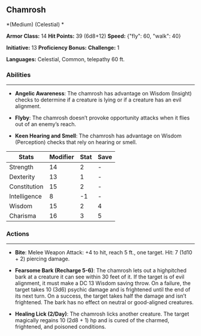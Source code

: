 ## Chamrosh
*(Medium) (Celestial) *

**Armor Class:** 14
**Hit Points:** 39 (6d8+12)
**Speed:** {"fly": 60, "walk": 40}

**Initiative:** 13
**Proficiency Bonus:**
**Challenge:** 1

**Languages:** Celestial, Common, telepathy 60 ft.

### Abilities
 --- 
- **Angelic Awareness**: The chamrosh has advantage on Wisdom (Insight) checks to determine if a creature is lying or if a creature has an evil alignment.

- **Flyby**: The chamrosh doesn’t provoke opportunity attacks when it flies out of an enemy’s reach.

- **Keen Hearing and Smell**: The chamrosh has advantage on Wisdom (Perception) checks that rely on hearing or smell.



| Stats | Modifier | Stat | Save
| ---- | ---- | ---- | ---- |
| Strength | 14 | 2 | - |
| Dexterity | 13 | 1 | - |
| Constitution | 15 | 2 | - |
| Intelligence | 8 | -1 | - |
| Wisdom | 15 | 2 | 4 |
| Charisma | 16 | 3 | 5 |

### Actions
 --- 
- **Bite**: Melee Weapon Attack: +4 to hit, reach 5 ft., one target. Hit: 7 (1d10 + 2) piercing damage.

- **Fearsome Bark (Recharge 5-6)**: The chamrosh lets out a highpitched bark at a creature it can see within 30 feet of it. If the target is of evil alignment, it must make a DC 13 Wisdom saving throw. On a failure, the target takes 10 (3d6) psychic damage and is frightened until the end of its next turn. On a success, the target takes half the damage and isn’t frightened. The bark has no effect on neutral or good-aligned creatures.

- **Healing Lick (2/Day)**: The chamrosh licks another creature. The target magically regains 10 (2d8 + 1) hp and is cured of the charmed, frightened, and poisoned conditions.

